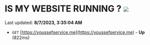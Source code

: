 # IS MY WEBSITE RUNNING ? [![](https://img.shields.io/static/v1?label=Sponsor&message=%E2%9D%A4&logo=GitHub&color=%23fe8e86)](https://github.com/sponsors/<username>)

Last updated: **8/7/2023, 3:35:04 AM**

- `GET` [https://youssefservice.me](https://youssefservice.me) - **Up** (822ms)

